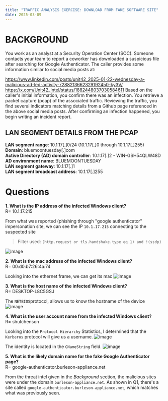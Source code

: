 ```yaml
---
title: "TRAFFIC ANALYSIS EXERCISE: DOWNLOAD FROM FAKE SOFTWARE SITE"
date: 2025-03-09
---
```


# BACKGROUND
You work as an analyst at a Security Operation Center (SOC). Someone contacts your team to report a coworker has downloaded a suspicious file after searching for Google Authenticator. The caller provides some information similar to social media posts at:

https://www.linkedin.com/posts/unit42_2025-01-22-wednesday-a-malicious-ad-led-activity-7288213662329192450-ky3V/
https://x.com/Unit42_Intel/status/1882448037030584611
Based on the caller's initial information, you confirm there was an infection.  You retrieve a packet capture (pcap) of the associated traffic.  Reviewing the traffic, you find several indicators matching details from a Github page referenced in the above social media posts.  After confirming an infection happened, you begin writing an incident report.

## LAN SEGMENT DETAILS FROM THE PCAP
**LAN segment range**:  10.1.17[.]0/24   (10.1.17[.]0 through 10.1.17[.]255) \
**Domain**:  bluemoontuesday[.]com \
**Active Directory (AD) domain controller**:  10.1.17[.]2 - WIN-GSH54QLW48D \
**AD environment name**:  BLUEMOONTUESDAY \
**LAN segment gateway**:  10.1.17[.]1 \
**LAN segment broadcast address**:  10.1.17[.]255

# Questions

**1. What is the IP address of the infected Windows client?** \
R= 10.1.17.215

From what was reported (phishing through "google authenticator" impersonation site, we can see the IP `10.1.17.215` connecting to the suspected site
> Filter used: `(http.request or tls.handshake.type eq 1) and !(ssdp)`

![image](https://github.com/user-attachments/assets/2dfb4eb9-aeb3-41c4-817d-bcdfd4969ba1)


**2. What is the mac address of the infected Windows client?** \
R= 00:d0:b7:26:4a:74

Looking into the ethernet frame, we can get its mac
![image](https://github.com/user-attachments/assets/a62efd26-30ae-40ab-9573-d5965ba9ee4d)

**3. What is the host name of the infected Windows client?** \
R= DESKTOP-L8C5GSJ

The `NETBIOS`protocol, allows us to know the hostname of the device
![image](https://github.com/user-attachments/assets/c079a82f-6c7e-4525-ad10-07175428eb44)

**4. What is the user account name from the infected Windows client?** \
R= shutchenson

Looking into the `Protocol Hierarchy` Statistics, I determined that the `Kerberos` protocol will give us a username.
![image](https://github.com/user-attachments/assets/145b224b-90bb-4fbe-88ec-8cf4300abd8d)

The identity is located in the `CNameString` field.
![image](https://github.com/user-attachments/assets/59e158cf-9048-4008-af62-397e741b43df)

**5. What is the likely domain name for the fake Google Authenticator page?** \
R= google-authenticator.burleson-appliance.net

From the threat intel given in the _Background_ section, the malicious sites were under the domain `burleson-appliance.net`. As shown in Q1,
there's a site called `google-authenticator.burleson-appliance.net`, which matches what was previously seen.
